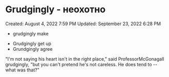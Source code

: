 # Grudgingly - неохотно

Created: August 4, 2022 7:59 PM
Updated: September 23, 2022 6:28 PM

* grudgingly make

- Grudgingly get up
- Grundgingly agree

"I'm not saying his heart isn't in the right place," said ProfessorMcGonagall grudgingly, "but you can't pretend he's not careless. He does tend to -- what was that?"